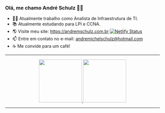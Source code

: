 ### Olá, me chamo André Schulz 👋🐹


- 👨‍💻 Atualmente trabalho como Analista de Infraestrutura de TI.
- 📚 Atualmente estudando para LPI e CCNA.
- 🌎 Visite meu site: <a>https://andremschulz.com.br</a> [![Netlify Status](https://api.netlify.com/api/v1/badges/cdfcd321-55f1-4ace-ad2a-60ce3c1ecf6f/deploy-status)](https://app.netlify.com/sites/bright-wisp-37ad76/deploys)
- 📫 Entre em contato no e-mail: andremichelschulz@hotmail.com
- ☕ Me convide para um café! 
<hr>

<div align="center">
  <a href="https://github.com/andremschulz/">
  <img height="140em" src="https://github-readme-stats.vercel.app/api?username=andremschulz&show_icons=true&theme=dark&include_all_commits=true&count_private=true"/>
  <img height="140em" src="https://github-readme-stats.vercel.app/api/top-langs/?username=andremschulz&layout=compact&langs_count=7&theme=dark"/>
</div>
  <hr>
